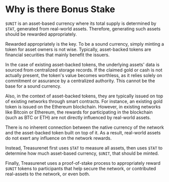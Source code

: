 # Why is there Bonus Stake

`$UNIT` is an asset-based currency where its total supply is determined by `$TAT`, generated from real-world assets. Therefore, generating such assets should be rewarded appropriately.

Rewarded appropriately is the key. To be a sound currency, simply minting a token for asset owners is not wise. Typically, asset-backed tokens are financial securities that mainly benefit the issuers.

In the case of existing asset-backed tokens, the underlying assets' data is sourced from centralized storage records. If the claimed gold or cash is not actually present, the token's value becomes worthless, as it relies solely on commitment or assurance by a centralized authority. This cannot be the base for a sound currency.

Also, in the context of asset-backed tokens, they are typically issued on top of existing networks through smart contracts. For instance, an existing gold token is issued on the Ethereum blockchain. However, in existing networks like Bitcoin or Ethereum, the rewards for participating in the blockchain (such as BTC or ETH) are not directly influenced by real-world assets.

There is no inherent connection between the native currency of the network and the asset-backed token built on top of it. As a result, real-world assets do not exert any influence on the network rewards.

Instead, Treasurenet first uses `$TAT` to measure all assets, then uses `$TAT` to determine how much asset-based currency, `$UNIT`, that should be minted.

Finally, Treasurenet uses a proof-of-stake process to appropriately reward `$UNIT` tokens to participants that help secure the network, or contributed real-assets to the network, or even both.
